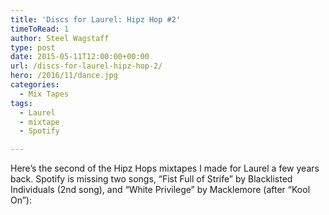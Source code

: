 ```yaml
---
title: 'Discs for Laurel: Hipz Hop #2'
timeToRead: 1 
author: Steel Wagstaff
type: post
date: 2015-05-11T12:00:00+00:00
url: /discs-for-laurel-hipz-hop-2/
hero: /2016/11/dance.jpg
categories:
  - Mix Tapes
tags:
  - Laurel
  - mixtape
  - Spotify

---
```

Here&#8217;s the second of the Hipz Hops mixtapes I made for Laurel a few years back. Spotify is missing two songs, &#8220;Fist Full of Strife&#8221; by Blacklisted Individuals (2nd song), and &#8220;White Privilege&#8221; by Macklemore (after &#8220;Kool On&#8221;):
